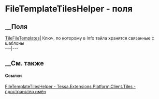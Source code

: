 # FileTemplateTilesHelper - поля
##  __Поля
[TileFileTemplates](F_Tessa_Extensions_Platform_Client_Tiles_FileTemplateTilesHelper_TileFileTemplates.htm)|
Ключ, по которому в Info тайла хранятся связанные с шаблоны  
---|---  
## __См. также
#### Ссылки
[FileTemplateTilesHelper -
](T_Tessa_Extensions_Platform_Client_Tiles_FileTemplateTilesHelper.htm)
[Tessa.Extensions.Platform.Client.Tiles - пространство
имён](N_Tessa_Extensions_Platform_Client_Tiles.htm)
